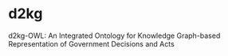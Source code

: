 # d2kg
d2kg-OWL: An Integrated Ontology for Knowledge Graph-based Representation of Government Decisions and Acts
